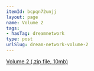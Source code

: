 ```yaml
---
itemId: bcpqn72unjj
layout: page
name: Volume 2
tags:
- hasTag: dreamnetwork
type: post
urlSlug: dream-network-volume-2
---
```

<a href="../files/Volume_2.zip" download>Volume 2 (.zip file, 10mb)</a>